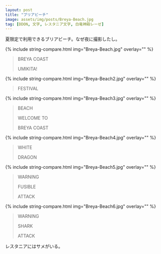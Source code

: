 ```yaml
---
layout: post
title: "ブリアビーチ"
image: assets/img/posts/Breya-Beach.jpg
tag: [DDON, 文字, レスタニア文字, 白竜神殿レーゼ]
---
```


夏限定で利用できるブリアビーチ。なぜ夜に撮影したし。

{% include string-compare.html img="Breya-Beach.jpg" overlay="" %}

> BREYA COAST
>
> UMIKITA!



{% include string-compare.html img="Breya-Beach2.jpg" overlay="" %}

> FESTIVAL



{% include string-compare.html img="Breya-Beach3.jpg" overlay="" %}

> BEACH
>
> WELCOME TO
>
> BREYA COAST



{% include string-compare.html img="Breya-Beach4.jpg" overlay="" %}

> WHITE
>
> DRAGON



{% include string-compare.html img="Breya-Beach5.jpg" overlay="" %}

> WARNING
>
> FUSIBLE
>
> ATTACK



{% include string-compare.html img="Breya-Beach6.jpg" overlay="" %}

> WARNING
>
> SHARK
>
> ATTACK

レスタニアにはサメがいる。

